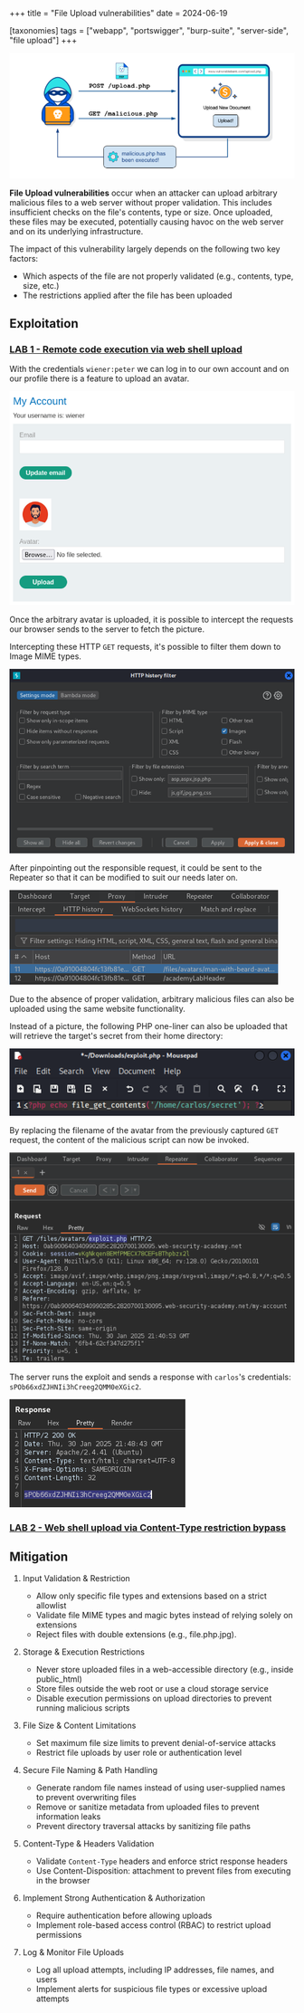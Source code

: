 +++
title = "File Upload vulnerabilities"
date = 2024-06-19

[taxonomies]
tags = ["webapp", "portswigger", "burp-suite", "server-side", "file upload"]
+++

![file-upload](/pictures/articles/portswigger/file-upload/file-upload.png)

**File Upload vulnerabilities** occur when an attacker can upload arbitrary
malicious files to a web server without proper validation.
This includes insufficient checks on the file's contents, type or size.
Once uploaded, these files may be executed, potentially causing havoc on the
web server and on its underlying infrastructure.

<!-- more -->

The impact of this vulnerability largely depends on the following two key
factors:
- Which aspects of the file are not properly validated
  (e.g., contents, type, size, etc.)
- The restrictions applied after the file has been uploaded

## Exploitation

<!-- LAB 1 {{{-->
### [LAB 1 - Remote code execution via web shell upload](https://portswigger.net/web-security/learning-paths/file-upload-vulnerabilities/exploiting-unrestricted-file-uploads-to-deploy-a-web-shell/file-upload/lab-file-upload-remote-code-execution-via-web-shell-upload)

With the credentials `wiener:peter` we can log in to our own account
and on our profile there is a feature to upload an avatar.

![file-upload](/pictures/articles/portswigger/file-upload/lab-1-1.png)

Once the arbitrary avatar is uploaded, it is possible to intercept the
requests our browser sends to the server to fetch the picture.

Intercepting these HTTP `GET` requests, it's possible to filter them down
to Image MIME types.

![file-upload](/pictures/articles/portswigger/file-upload/lab-1-2.png)

After pinpointing out the responsible request, it could be sent to the Repeater
so that it can be modified to suit our needs later on.

![file-upload](/pictures/articles/portswigger/file-upload/lab-1-3.png)

Due to the absence of proper validation, arbitrary malicious files
can also be uploaded using the same website functionality.

Instead of a picture, the following PHP one-liner can also be uploaded
that will retrieve the target's secret from their home directory:

![file-upload](/pictures/articles/portswigger/file-upload/lab-1-4.png)

By replacing the filename of the avatar from the previously captured
`GET` request, the content of the malicious script can now be invoked.

![file-upload](/pictures/articles/portswigger/file-upload/lab-1-5.png)

The server runs the exploit and sends a response with `carlos`'s credentials:
`sPOb66xdZJHNIi3hCreeg2QMM0eXGic2`.

![file-upload](/pictures/articles/portswigger/file-upload/lab-1-6.png)
<!-- }}} -->

<!-- LAB 2 {{{-->
### [LAB 2 - Web shell upload via Content-Type restriction bypass](https://portswigger.net/web-security/learning-paths/server-side-vulnerabilities-apprentice/file-upload-apprentice/file-upload/lab-file-upload-web-shell-upload-via-content-type-restriction-bypass)


<!-- }}} -->

<!-- Mitigation {{{-->
## Mitigation

1. Input Validation & Restriction
    - Allow only specific file types and extensions based on a strict allowlist
    - Validate file MIME types and magic bytes
      instead of relying solely on extensions
    - Reject files with double extensions (e.g., file.php.jpg).

2. Storage & Execution Restrictions
    - Never store uploaded files in a web-accessible directory
    (e.g., inside public_html)
    - Store files outside the web root or use a cloud storage service
    - Disable execution permissions on upload directories
      to prevent running malicious scripts

3. File Size & Content Limitations
    - Set maximum file size limits to prevent denial-of-service attacks
    - Restrict file uploads by user role or authentication level

4. Secure File Naming & Path Handling
    - Generate random file names instead of using user-supplied names
      to prevent overwriting files
    - Remove or sanitize metadata from uploaded files
      to prevent information leaks
    - Prevent directory traversal attacks by sanitizing file paths

5. Content-Type & Headers Validation
    - Validate `Content-Type` headers and enforce strict response headers
    - Use Content-Disposition: attachment to prevent files
      from executing in the browser

6. Implement Strong Authentication & Authorization
    - Require authentication before allowing uploads
    - Implement role-based access control (RBAC) to restrict upload permissions

7. Log & Monitor File Uploads
    - Log all upload attempts, including IP addresses, file names, and users
    - Implement alerts for suspicious file types or excessive upload attempts
<!-- }}} -->

